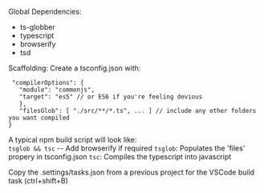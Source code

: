 Global Dependencies:
* ts-globber
* typescript
* browserify
* tsd

Scaffolding:
 Create a tsconfig.json with:
```
 "compilerOptions": { 
   "module": "commonjs",
   "target": "es5" // or ES6 if you're feeling devious
   },
   "filesGlob": [ "./src/**/*.ts", ... ] // include any other folders you want compiled
}
```

A typical npm build script will look like:  
`tsglob && tsc` -- Add browserify if required
`tsglob`: Populates the 'files' propery in tsconfig.json
`tsc`: Compiles the typescript into javascript

 Copy the .settings/tasks.json from a previous project for the VSCode build task (ctrl+shift+B) 